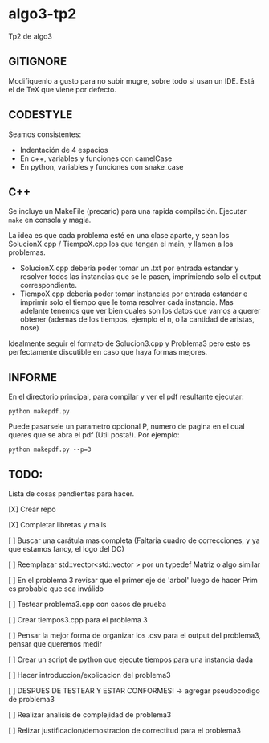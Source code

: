 # algo3-tp2
Tp2 de algo3

## GITIGNORE
Modifiquenlo a gusto para no subir mugre, sobre todo si usan un IDE.
Está el de TeX que viene por defecto.


## CODESTYLE
Seamos consistentes:
- Indentación de 4 espacios
- En c++, variables y funciones con camelCase
- En python, variables y funciones con snake_case


## C++
Se incluye un MakeFile (precario) para una rapida compilación. Ejecutar ```make``` en consola y magia.

La idea es que cada problema esté en una clase aparte, y sean los SolucionX.cpp / TiempoX.cpp los que tengan el main, y llamen a los problemas.
- SolucionX.cpp deberia poder tomar un .txt por entrada estandar y resolver todos las instancias que se le pasen, imprimiendo solo el output correspondiente.
- TiempoX.cpp deberia poder tomar instancias por entrada estandar e imprimir solo el tiempo que le toma resolver cada instancia. Mas adelante tenemos que ver bien cuales son los datos que vamos a querer obtener (ademas de los tiempos, ejemplo el n, o la cantidad de aristas, nose)

Idealmente seguir el formato de Solucion3.cpp y Problema3 pero esto es perfectamente discutible en caso que haya formas mejores.


## INFORME

En el directorio principal, para compilar y ver el pdf resultante ejecutar:
```
python makepdf.py
```
Puede pasarsele un parametro opcional P, numero de pagina en el cual queres que se abra el pdf (Util posta!).
Por ejemplo:

```
python makepdf.py --p=3
```


## TODO:
Lista de cosas pendientes para hacer.

[X] Crear repo

[X] Completar libretas y mails

[ ] Buscar una carátula mas completa (Faltaria cuadro de correcciones, y ya que estamos fancy, el logo del DC)

[ ] Reemplazar std::vector<std::vector<int> > por un typedef Matriz o algo similar

[ ] En el problema 3 revisar que el primer eje de 'arbol' luego de hacer Prim es probable que sea inválido

[ ] Testear problema3.cpp con casos de prueba

[ ] Crear tiempos3.cpp para el problema 3

[ ] Pensar la mejor forma de organizar los .csv para el output del problema3, pensar que queremos medir

[ ] Crear un script de python que ejecute tiempos para una instancia dada

[ ] Hacer introduccion/explicacion del problema3

[ ] DESPUES DE TESTEAR Y ESTAR CONFORMES! -> agregar pseudocodigo de problema3

[ ] Realizar analisis de complejidad de problema3

[ ] Relizar justificacion/demostracion de correctitud para el problema3
